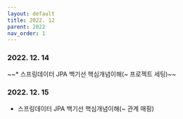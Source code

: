 ```yaml
---
layout: default
title: 2022. 12
parent: 2022
nav_order: 1
---
```


### 2022. 12. 14
~~* 스프링데이터 JPA 백기선 핵심개념이해(~ 프로젝트 세팅)~~

### 2022. 12. 15
* 스프링데이터 JPA 백기선 핵심개념이해(~ 관계 매핑)
